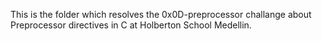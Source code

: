 This is the folder which resolves the 0x0D-preprocessor challange about Preprocessor directives in C at Holberton School Medellin.